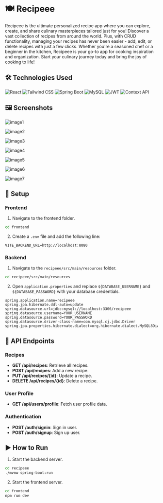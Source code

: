 # 🍽️ Recipeee

Recipeee is the ultimate personalized recipe app where you can explore, create, and share culinary masterpieces tailored just for you! Discover a vast collection of recipes from around the world. Plus, with CRUD functionality, managing your recipes has never been easier - add, edit, or delete recipes with just a few clicks. Whether you're a seasoned chef or a beginner in the kitchen, Recipeee is your go-to app for cooking inspiration and organization. Start your culinary journey today and bring the joy of cooking to life!

## 🛠️ Technologies Used

 ![React](https://img.shields.io/badge/-React-61DAFB?style=flat-square&logo=react&logoColor=white)
 ![Tailwind CSS](https://img.shields.io/badge/-Tailwind_CSS-38B2AC?style=flat-square&logo=tailwind-css&logoColor=white)
 ![Spring Boot](https://img.shields.io/badge/-Spring_Boot-6DB33F?style=flat-square&logo=spring-boot&logoColor=white)
 ![MySQL](https://img.shields.io/badge/-MySQL-4479A1?style=flat-square&logo=mysql&logoColor=white)
 ![JWT](https://img.shields.io/badge/-JWT-000000?style=flat-square&logo=json-web-tokens)
 ![Context API](https://img.shields.io/badge/-Context_API-3178C6?style=flat-square&logo=react&logoColor=white)


## 🖼️ Screenshots

![image1](https://github.com/manik-18/Recipeee/assets/102967918/588e94f5-451b-44d2-84c0-698eee8e3956)

![image2](https://github.com/manik-18/Recipeee/assets/102967918/068ef1bb-9a5e-4d09-8b15-c81b9d954089)

![image3](https://github.com/manik-18/Recipeee/assets/102967918/9dce7cb2-2b82-4d81-b54d-62cd44a69acd)

![image4](https://github.com/manik-18/Recipeee/assets/102967918/ac07d69c-102c-43c3-be85-00216cd748a9)

![image5](https://github.com/manik-18/Recipeee/assets/102967918/ac677b8c-b867-408b-b710-156e07e6dba8)

![image6](https://github.com/manik-18/Recipeee/assets/102967918/da72e26a-967e-478d-bead-27e0efd4e508)

![image7](https://github.com/manik-18/Recipeee/assets/102967918/3ca183fb-8124-4081-a0d8-39bafc6df8c3)


## 🔧 Setup

### Frontend

1. Navigate to the frontend folder.

```bash
cd frontend
```

2. Create a `.env` file and add the following line:

```plaintext
VITE_BACKEND_URL=http://localhost:8080
```

### Backend

1. Navigate to the `recipeee/src/main/resources` folder.

```bash
cd recipeee/src/main/resources
```

2. Open `application.properties` and replace `${DATABASE_USERNAME}` and `${DATABASE_PASSWORD}` with your database credentials.

```properties
spring.application.name=recipeee
spring.jpa.hibernate.ddl-auto=update
spring.datasource.url=jdbc:mysql://localhost:3306/recipeee
spring.datasource.username=YOUR_USERNAME
spring.datasource.password=YOUR_PASSWORD
spring.datasource.driver-class-name=com.mysql.cj.jdbc.Driver
spring.jpa.properties.hibernate.dialect=org.hibernate.dialect.MySQL8Dialect
```

## 🚀 API Endpoints

### Recipes

- **GET /api/recipes**: Retrieve all recipes.
- **POST /api/recipes**: Add a new recipe.
- **PUT /api/recipes/{id}**: Update a recipe.
- **DELETE /api/recipes/{id}**: Delete a recipe.

### User Profile

- **GET /api/users/profile**: Fetch user profile data.

### Authentication

- **POST /auth/signin**: Sign in user.
- **POST /auth/signup**: Sign up user.

## ▶️ How to Run

1. Start the backend server.

```bash
cd recipeee
./mvnw spring-boot:run
```

2. Start the frontend server.

```bash
cd frontend
npm run dev
```
